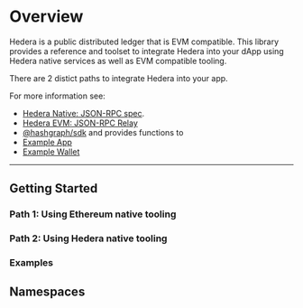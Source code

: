# Overview

Hedera is a public distributed ledger that is EVM compatible. This library provides a reference
and toolset to integrate Hedera into your dApp using Hedera native services as well as EVM
compatible tooling.

There are 2 distict paths to integrate Hedera into your app.

For more information see:

- [Hedera Native: JSON-RPC spec](https://docs.reown.com/advanced/multichain/rpc-reference/hedera-rpc).
- [Hedera EVM: JSON-RPC Relay](https://docs.hedera.com/hedera/core-concepts/smart-contracts/json-rpc-relay)
- [@hashgraph/sdk](https://www.npmjs.com/package/@hashgraph/sdk) and provides functions to
- [Example App](https://github.com/hgraph-io/hedera-app)
- [Example Wallet](https://github.com/hgraph-io/hedera-wallet)

---

## Getting Started

### Path 1: Using Ethereum native tooling

### Path 2: Using Hedera native tooling

### Examples

## Namespaces
